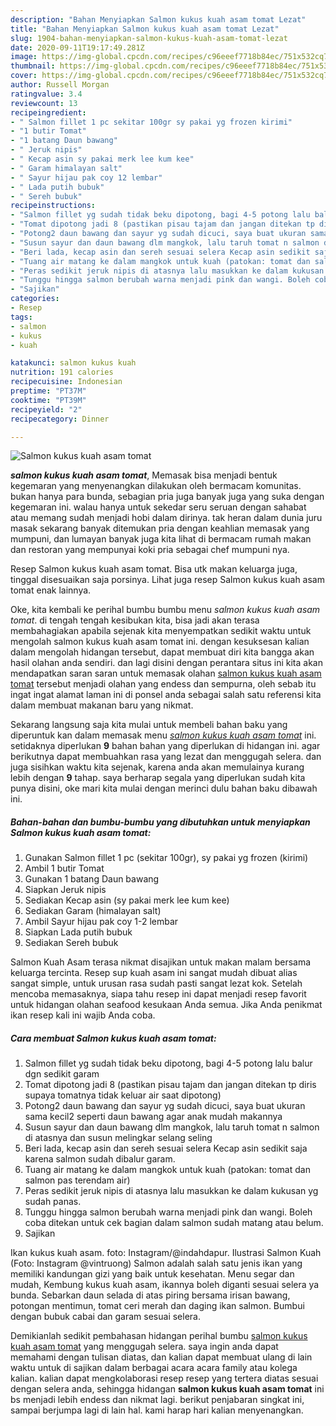 ```yaml
---
description: "Bahan Menyiapkan Salmon kukus kuah asam tomat Lezat"
title: "Bahan Menyiapkan Salmon kukus kuah asam tomat Lezat"
slug: 1904-bahan-menyiapkan-salmon-kukus-kuah-asam-tomat-lezat
date: 2020-09-11T19:17:49.281Z
image: https://img-global.cpcdn.com/recipes/c96eeef7718b84ec/751x532cq70/salmon-kukus-kuah-asam-tomat-foto-resep-utama.jpg
thumbnail: https://img-global.cpcdn.com/recipes/c96eeef7718b84ec/751x532cq70/salmon-kukus-kuah-asam-tomat-foto-resep-utama.jpg
cover: https://img-global.cpcdn.com/recipes/c96eeef7718b84ec/751x532cq70/salmon-kukus-kuah-asam-tomat-foto-resep-utama.jpg
author: Russell Morgan
ratingvalue: 3.4
reviewcount: 13
recipeingredient:
- " Salmon fillet 1 pc sekitar 100gr sy pakai yg frozen kirimi"
- "1 butir Tomat"
- "1 batang Daun bawang"
- " Jeruk nipis"
- " Kecap asin sy pakai merk lee kum kee"
- " Garam himalayan salt"
- " Sayur hijau pak coy 12 lembar"
- " Lada putih bubuk"
- " Sereh bubuk"
recipeinstructions:
- "Salmon fillet yg sudah tidak beku dipotong, bagi 4-5 potong lalu balur dgn sedikit garam"
- "Tomat dipotong jadi 8 (pastikan pisau tajam dan jangan ditekan tp diris supaya tomatnya tidak keluar air saat dipotong)"
- "Potong2 daun bawang dan sayur yg sudah dicuci, saya buat ukuran sama kecil2 seperti daun bawang agar anak mudah makannya"
- "Susun sayur dan daun bawang dlm mangkok, lalu taruh tomat n salmon di atasnya dan susun melingkar selang seling"
- "Beri lada, kecap asin dan sereh sesuai selera Kecap asin sedikit saja karena salmon sudah dibalur garam."
- "Tuang air matang ke dalam mangkok untuk kuah (patokan: tomat dan salmon pas terendam air)"
- "Peras sedikit jeruk nipis di atasnya lalu masukkan ke dalam kukusan yg sudah panas."
- "Tunggu hingga salmon berubah warna menjadi pink dan wangi. Boleh coba ditekan untuk cek bagian dalam salmon sudah matang atau belum."
- "Sajikan"
categories:
- Resep
tags:
- salmon
- kukus
- kuah

katakunci: salmon kukus kuah 
nutrition: 191 calories
recipecuisine: Indonesian
preptime: "PT37M"
cooktime: "PT39M"
recipeyield: "2"
recipecategory: Dinner

---
```



![Salmon kukus kuah asam tomat](https://img-global.cpcdn.com/recipes/c96eeef7718b84ec/751x532cq70/salmon-kukus-kuah-asam-tomat-foto-resep-utama.jpg)

<b><i>salmon kukus kuah asam tomat</i></b>, Memasak bisa menjadi bentuk kegemaran yang menyenangkan dilakukan oleh bermacam komunitas. bukan hanya para bunda, sebagian pria juga banyak juga yang suka dengan kegemaran ini. walau hanya untuk sekedar seru seruan dengan sahabat atau memang sudah menjadi hobi dalam dirinya. tak heran dalam dunia juru masak sekarang banyak ditemukan pria dengan keahlian memasak yang mumpuni, dan lumayan banyak juga kita lihat di bermacam rumah makan dan restoran yang mempunyai koki pria sebagai chef mumpuni nya.

Resep Salmon kukus kuah asam tomat. Bisa utk makan keluarga juga, tinggal disesuaikan saja porsinya. Lihat juga resep Salmon kukus kuah asam tomat enak lainnya.

Oke, kita kembali ke perihal bumbu bumbu menu <i>salmon kukus kuah asam tomat</i>. di tengah tengah kesibukan kita, bisa jadi akan terasa membahagiakan apabila sejenak kita menyempatkan sedikit waktu untuk mengolah salmon kukus kuah asam tomat ini. dengan kesuksesan kalian dalam mengolah hidangan tersebut, dapat membuat diri kita bangga akan hasil olahan anda sendiri. dan lagi disini dengan perantara situs ini kita akan mendapatkan saran saran untuk memasak olahan <u>salmon kukus kuah asam tomat</u> tersebut menjadi olahan yang endess dan sempurna, oleh sebab itu ingat ingat alamat laman ini di ponsel anda sebagai salah satu referensi kita dalam membuat makanan baru yang nikmat.


Sekarang langsung saja kita mulai untuk membeli bahan baku yang diperuntuk kan dalam memasak menu <u><i>salmon kukus kuah asam tomat</i></u> ini. setidaknya diperlukan <b>9</b> bahan bahan yang diperlukan di hidangan ini. agar berikutnya dapat membuahkan rasa yang lezat dan menggugah selera. dan juga sisihkan waktu kita sejenak, karena anda akan memulainya kurang lebih dengan <b>9</b> tahap. saya berharap segala yang diperlukan sudah kita punya disini, oke mari kita mulai dengan merinci dulu bahan baku dibawah ini.

<!--inarticleads1-->

##### Bahan-bahan dan bumbu-bumbu yang dibutuhkan untuk menyiapkan Salmon kukus kuah asam tomat:

1. Gunakan  Salmon fillet 1 pc (sekitar 100gr), sy pakai yg frozen (kirimi)
1. Ambil 1 butir Tomat
1. Gunakan 1 batang Daun bawang
1. Siapkan  Jeruk nipis
1. Sediakan  Kecap asin (sy pakai merk lee kum kee)
1. Sediakan  Garam (himalayan salt)
1. Ambil  Sayur hijau pak coy 1-2 lembar
1. Siapkan  Lada putih bubuk
1. Sediakan  Sereh bubuk


Salmon Kuah Asam terasa nikmat disajikan untuk makan malam bersama keluarga tercinta. Resep sup kuah asam ini sangat mudah dibuat alias sangat simple, untuk urusan rasa sudah pasti sangat lezat kok. Setelah mencoba memasaknya, siapa tahu resep ini dapat menjadi resep favorit untuk hidangan olahan seafood kesukaan Anda semua. Jika Anda penikmat ikan resep kali ini wajib Anda coba. 

<!--inarticleads2-->

##### Cara membuat Salmon kukus kuah asam tomat:

1. Salmon fillet yg sudah tidak beku dipotong, bagi 4-5 potong lalu balur dgn sedikit garam
1. Tomat dipotong jadi 8 (pastikan pisau tajam dan jangan ditekan tp diris supaya tomatnya tidak keluar air saat dipotong)
1. Potong2 daun bawang dan sayur yg sudah dicuci, saya buat ukuran sama kecil2 seperti daun bawang agar anak mudah makannya
1. Susun sayur dan daun bawang dlm mangkok, lalu taruh tomat n salmon di atasnya dan susun melingkar selang seling
1. Beri lada, kecap asin dan sereh sesuai selera Kecap asin sedikit saja karena salmon sudah dibalur garam.
1. Tuang air matang ke dalam mangkok untuk kuah (patokan: tomat dan salmon pas terendam air)
1. Peras sedikit jeruk nipis di atasnya lalu masukkan ke dalam kukusan yg sudah panas.
1. Tunggu hingga salmon berubah warna menjadi pink dan wangi. Boleh coba ditekan untuk cek bagian dalam salmon sudah matang atau belum.
1. Sajikan


Ikan kukus kuah asam. foto: Instagram/@indahdapur. Ilustrasi Salmon Kuah (Foto: Instagram @vintruong) Salmon adalah salah satu jenis ikan yang memiliki kandungan gizi yang baik untuk kesehatan. Menu segar dan mudah, Kembung kukus kuah asam, ikannya boleh diganti sesuai selera ya bunda. Sebarkan daun selada di atas piring bersama irisan bawang, potongan mentimun, tomat ceri merah dan daging ikan salmon. Bumbui dengan bubuk cabai dan garam sesuai selera. 

Demikianlah sedikit pembahasan hidangan perihal bumbu <u>salmon kukus kuah asam tomat</u> yang menggugah selera. saya ingin anda dapat memahami dengan tulisan diatas, dan kalian dapat membuat ulang di lain waktu untuk di sajikan dalam berbagai acara acara family atau kolega kalian. kalian dapat mengkolaborasi resep resep yang tertera diatas sesuai dengan selera anda, sehingga hidangan <b>salmon kukus kuah asam tomat</b> ini bs menjadi lebih endess dan nikmat lagi. berikut penjabaran singkat ini, sampai berjumpa lagi di lain hal. kami harap hari kalian menyenangkan.
